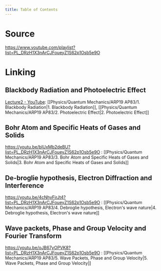 ```yaml
---
title: Table of Contents
---
```

# Source

https://www.youtube.com/playlist?list=PL_DRzH1X3nArCJFoueyZ1S62p1Osb5e9O

# Linking

## Blackbody Radiation and Photoelectric Effect

[Lecture2 - YouTube](https://youtu.be/F_b3Trc6jz0?list=PL_DRzH1X3nArCJFoueyZ1S62p1Osb5e9O): [[Physics/Quantum Mechanics/ARP19 AP83/1. Blackbody Radiation|1. Blackbody Radiation]], [[Physics/Quantum Mechanics/ARP19 AP83/2. Photoelectric Effect|2. Photoelectric Effect]]

## Bohr Atom and Specific Heats of Gases and Solids

https://youtu.be/bIUxMb2deBU?list=PL_DRzH1X3nArCJFoueyZ1S62p1Osb5e9O : [[Physics/Quantum Mechanics/ARP19 AP83/3. Bohr Atom and Specific Heats of Gases and Solids|3. Bohr Atom and Specific Heats of Gases and Solids]]

## De-broglie hypothesis, Electron Diffraction and Interference

https://youtu.be/4cNhyFirJt4?list=PL_DRzH1X3nArCJFoueyZ1S62p1Osb5e9O : [[Physics/Quantum Mechanics/ARP19 AP83/4. Debroglie hypothesis, Electron's wave nature|4. Debroglie hypothesis, Electron's wave nature]]

## Wave packets, Phase and Group Velocity and Fourier Transform

https://youtu.be/oJB67yOPVK8?list=PL_DRzH1X3nArCJFoueyZ1S62p1Osb5e9O : [[Physics/Quantum Mechanics/ARP19 AP83/5. Wave Packets, Phase and Group Velocity|5. Wave Packets, Phase and Group Velocity]]